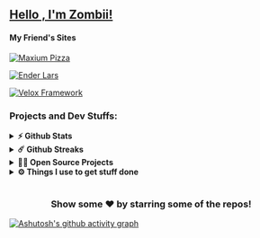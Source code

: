 

## [Hello , I'm Zombii!](https://github.com/ZombiiTheCoder/)

#### My Friend's Sites

[![Maxium Pizza](https://img.shields.io/badge/Maximum%20Pizza-000000?style=for-the-badge&logo=GoogleChrome&logoColor=white)](https://m4ximumpizza.github.io/site/)

[![Ender Lars](https://img.shields.io/badge/Ender%20Lars-000000?style=for-the-badge&logo=GoogleChrome&logoColor=white)](https://enderlars.netlify.app)

[![Velox Framework](https://img.shields.io/badge/Velox%20Framework-000000?style=for-the-badge&logo=GoogleChrome&logoColor=white)](https://velox-framework.netlify.app)

### Projects and Dev Stuffs:

<details>	
  <summary><b>⚡ Github Stats</b></summary>

  <br />
  <img height="180em" src="https://github-readme-stats.vercel.app/api?username=zombiithecoder&show_icons=true&hide_border=true&&count_private=true&include_all_commits=true" />
  <img height="180em" src="https://github-readme-stats.vercel.app/api/top-langs/?username=zombiithecoder&exclude_repo=KNN-Image-Classification&show_icons=true&hide_border=true&layout=compact&langs_count=8"/>
</details>

<details>	
  <summary><b>☄️ Github Streaks</b></summary>

  <br />
  <img height="180em" src="https://github-readme-streak-stats.herokuapp.com/?user=zombiithecoder&hide_border=true" />
</details>

<details>
  <summary><b>🧑‍🚀 Open Source Projects</b></summary>

  <br />
  <table>
    <thead align="center">
      <tr border: none;>
        <td><b>💻 Projects</b></td>
        <td><b>🌟 Stars</b></td>
        <td><b>📄 Lines</b></td>
        <td><b>🍴 Forks</b></td>
        <td><b>🐛 Issues</b></td>
        <td><b>🔔 Pull Requests</b></td>
        <td><b>👨‍💻 Language</b></td>
      </tr>
    </thead>
    <tobody>
      <tr>
      <td><a href="https://github.com/ZombiiTheCoder/Soup"><b>🚀 Soup</b></a></td>
        <td><img alt="Stars" src="https://img.shields.io/github/stars/ZombiiTheCoder/Soup?style=flat-square&labelColor=343b41"/></td>
        <td><img alt="Lines" src="https://img.shields.io/tokei/lines/github/ZombiiTheCoder/Soup?style=plastic"/></td>
        <td><img alt="Forks" src="https://img.shields.io/github/forks/ZombiiTheCoder/Soup?style=flat-square&labelColor=343b41"/></td>
        <td><img alt="Issues" src="https://img.shields.io/github/issues/ZombiiTheCoder/Soup?style=flat-square"/></td>
        <td><img alt="Pull Requests" src="https://img.shields.io/github/issues-pr/ZombiiTheCoder/Soup?style=flat-square"/></td>
        <td><img alt="Language" src="https://img.shields.io/github/languages/count/ZombiiTheCoder/Soup?style=flat-square"/>
        <img alt="Language" src="https://img.shields.io/github/languages/top/ZombiiTheCoder/Soup?style=flat-square"/></td>
      </tr>
      <td><a href="https://github.com/ZombiiTheCoder/SoupPackager"><b>🚀 Soup Packager</b></a></td>
        <td><img alt="Stars" src="https://img.shields.io/github/stars/ZombiiTheCoder/SoupPackager?style=flat-square&labelColor=343b41"/></td>
        <td><img alt="Lines" src="https://img.shields.io/tokei/lines/github/ZombiiTheCoder/SoupPackager?style=plastic"/></td>
        <td><img alt="Forks" src="https://img.shields.io/github/forks/ZombiiTheCoder/SoupPackager?style=flat-square&labelColor=343b41"/></td>
        <td><img alt="Issues" src="https://img.shields.io/github/issues/ZombiiTheCoder/SoupPackager?style=flat-square"/></td>
        <td><img alt="Pull Requests" src="https://img.shields.io/github/issues-pr/ZombiiTheCoder/SoupPackager?style=flat-square"/></td>
        <td><img alt="Language" src="https://img.shields.io/github/languages/count/ZombiiTheCoder/SoupPackager?style=flat-square"/>
        <img alt="Language" src="https://img.shields.io/github/languages/top/ZombiiTheCoder/SoupPackager?style=flat-square"/></td>
      </tr>
      <td><a href="https://github.com/GeoStudios/Geo-Launcher"><b>🚀 Geo Launcher</b></a></td>
        <td><img alt="Stars" src="https://img.shields.io/github/stars/GeoStudios/Geo-Launcher?style=flat-square&labelColor=343b41"/></td>
        <td><img alt="Lines" src="https://img.shields.io/tokei/lines/github/GeoStudios/Geo-Launcher?style=plastic"/></td>
        <td><img alt="Forks" src="https://img.shields.io/github/forks/GeoStudios/Geo-Launcher?style=flat-square&labelColor=343b41"/></td>
        <td><img alt="Issues" src="https://img.shields.io/github/issues/GeoStudios/Geo-Launcher?style=flat-square"/></td>
        <td><img alt="Pull Requests" src="https://img.shields.io/github/issues-pr/GeoStudios/Geo-Launcher?style=flat-square"/></td>
        <td><img alt="Language" src="https://img.shields.io/github/languages/count/GeoStudios/Geo-Launcher?style=flat-square"/>
        <img alt="Language" src="https://img.shields.io/github/languages/top/GeoStudios/Geo-Launcher?style=flat-square"/></td>
      </tr>
      <td><a href="https://github.com/GeoStudios/Project-Creator"><b>🚀 Project Creator</b></a></td>
        <td><img alt="Stars" src="https://img.shields.io/github/stars/GeoStudios/Project-Creator?style=flat-square&labelColor=343b41"/></td>
        <td><img alt="Lines" src="https://img.shields.io/tokei/lines/github/GeoStudios/Project-Creator?style=plastic"/></td>
        <td><img alt="Forks" src="https://img.shields.io/github/forks/GeoStudios/Project-Creator?style=flat-square&labelColor=343b41"/></td>
        <td><img alt="Issues" src="https://img.shields.io/github/issues/GeoStudios/Project-Creator?style=flat-square"/></td>
        <td><img alt="Pull Requests" src="https://img.shields.io/github/issues-pr/GeoStudios/Project-Creator?style=flat-square"/></td>
        <td><img alt="Language" src="https://img.shields.io/github/languages/count/GeoStudios/Jar-Builder?style=flat-square"/>
        <img alt="Language" src="https://img.shields.io/github/languages/top/GeoStudios/Project-Creator?style=flat-square"/></td>
      </tr>
      <td><a href="https://github.com/GeoStudios/Jar-Builder"><b>🚀 Jar Builder</b></a></td>
        <td><img alt="Stars" src="https://img.shields.io/github/stars/GeoStudios/Jar-Builder?style=flat-square&labelColor=343b41"/></td>
        <td><img alt="Lines" src="https://img.shields.io/tokei/lines/github/GeoStudios/Jar-Builder?style=plastic"/></td>
        <td><img alt="Forks" src="https://img.shields.io/github/forks/GeoStudios/Jar-Builder?style=flat-square&labelColor=343b41"/></td>
        <td><img alt="Issues" src="https://img.shields.io/github/issues/GeoStudios/Jar-Builder?style=flat-square"/></td>
        <td><img alt="Pull Requests" src="https://img.shields.io/github/issues-pr/GeoStudios/Jar-Builder?style=flat-square"/></td>
        <td><img alt="Language" src="https://img.shields.io/github/languages/count/GeoStudios/Jar-Builder?style=flat-square"/>
        <img alt="Language" src="https://img.shields.io/github/languages/top/GeoStudios/Jar-Builder?style=flat-square"/></td>
      </tr>
      <td><a href="https://github.com/GeoStudios/Super-Cal"><b>🚀 Super Cal</b></a></td>
        <td><img alt="Stars" src="https://img.shields.io/github/stars/GeoStudios/Super-Cal?style=flat-square&labelColor=343b41"/></td>
        <td><img alt="Lines" src="https://img.shields.io/tokei/lines/github/GeoStudios/Super-Cal?style=plastic"/></td>
        <td><img alt="Forks" src="https://img.shields.io/github/forks/GeoStudios/Super-Cal?style=flat-square&labelColor=343b41"/></td>
        <td><img alt="Issues" src="https://img.shields.io/github/issues/GeoStudios/Super-Cal?style=flat-square"/></td>
        <td><img alt="Pull Requests" src="https://img.shields.io/github/issues-pr/GeoStudios/Super-Cal?style=flat-square"/></td>
        <td><img alt="Language" src="https://img.shields.io/github/languages/count/GeoStudios/Super-Cal?style=flat-square"/>
        <img alt="Language" src="https://img.shields.io/github/languages/top/GeoStudios/Super-Cal?style=flat-square"/></td>
      </tr>
    </tobody>
  </table>
  <br />
</details>

<details>	
  <br />
  <summary><b>⚙️ Things I use to get stuff done</b></summary>
  	<ul>
  	    <li><b>OS:</b> Windows 11 </li>
  	    <li><b>Browser: </b> Firefox </li>
	    <li><b>Terminal: </b> Powershell </li>
	    <li><b>IDE:</b> VSCode, Visual Studio & Intellij </li>
	    <br />
	</ul>	
</details>

#

<div align="center">

### Show some ❤️ by starring some of the repos!

</div>

[![Ashutosh's github activity graph](https://github-readme-activity-graph.vercel.app/graph?username=ZombiiTheCoder&bg_color=000000&color=ffffff&line=ff0000&point=0008ff&area=true&hide_border=true)](https://github.com/ashutosh00710/github-readme-activity-graph)
